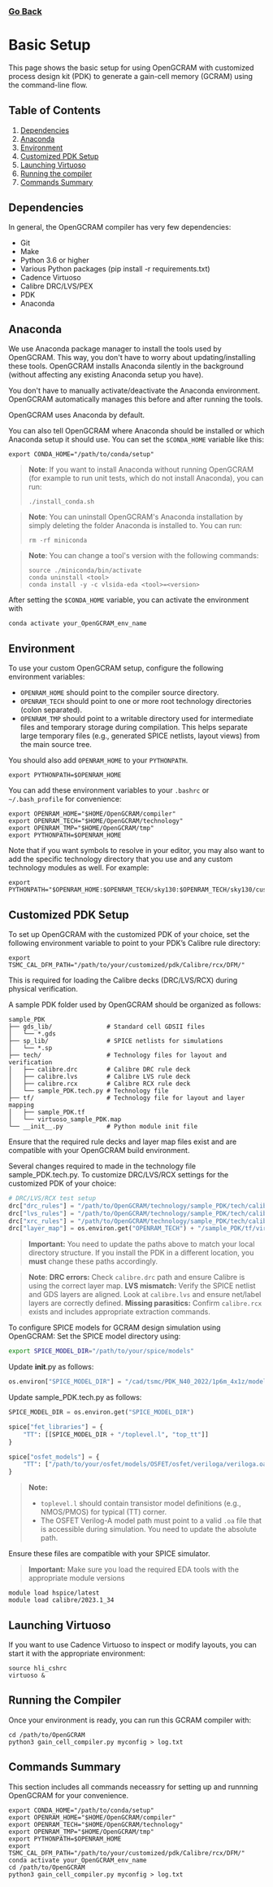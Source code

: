 ### [Go Back](./index.md#table-of-contents)

# Basic Setup
This page shows the basic setup for using OpenGCRAM with customized process design kit (PDK) to generate a gain-cell memory (GCRAM) using the command-line flow.


## Table of Contents
1. [Dependencies](#dependencies)
1. [Anaconda](#anaconda)
1. [Environment](#environment)
1. [Customized PDK Setup](#customized-pdk-setup)
1. [Launching Virtuoso](#launching-virtuoso)
1. [Running the compiler](#running-the-compiler)
1. [Commands Summary](#commands-summary)


## Dependencies
In general, the OpenGCRAM compiler has very few dependencies:
+ Git
+ Make
+ Python 3.6 or higher
+ Various Python packages (pip install -r requirements.txt)
+ Cadence Virtuoso
+ Calibre DRC/LVS/PEX
+ PDK
+ Anaconda



## Anaconda
We use Anaconda package manager to install the tools used by OpenGCRAM. This way,
you don't have to worry about updating/installing these tools. OpenGCRAM installs
Anaconda silently in the background (without affecting any existing Anaconda
setup you have).

You don't have to manually activate/deactivate the Anaconda environment. OpenGCRAM
automatically manages this before and after running the tools.

OpenGCRAM uses Anaconda by default.

You can also tell OpenGCRAM where Anaconda should be installed or which Anaconda
setup it should use. You can set the `$CONDA_HOME` variable like this:
```
export CONDA_HOME="/path/to/conda/setup"
```

> **Note**: If you want to install Anaconda without running OpenGCRAM (for example
> to run unit tests, which do not install Anaconda), you can run:
> ```
> ./install_conda.sh
> ```

> **Note**: You can uninstall OpenGCRAM's Anaconda installation by simply deleting
> the folder Anaconda is installed to. You can run:
> ```
> rm -rf miniconda
> ```

> **Note**: You can change a tool's version with the following commands:
> ```
> source ./miniconda/bin/activate
> conda uninstall <tool>
> conda install -y -c vlsida-eda <tool>=<version>
> ```

After setting the `$CONDA_HOME` variable, you can activate the environment with 
```
conda activate your_OpenGCRAM_env_name
```

## Environment

To use your custom OpenGCRAM setup, configure the following environment variables:
+ `OPENRAM_HOME` should point to the compiler source directory.
+ `OPENRAM_TECH` should point to one or more root technology directories (colon
  separated).
+ `OPENRAM_TMP` should point to a writable directory used for intermediate files and temporary storage during compilation. This helps separate large temporary files (e.g., generated SPICE netlists, layout views) from the main source tree.

You should also add `OPENRAM_HOME` to your
`PYTHONPATH`.
```
export PYTHONPATH=$OPENRAM_HOME
```

You can add these environment variables to your `.bashrc` or `~/.bash_profile` for convenience:
```
export OPENRAM_HOME="$HOME/OpenGCRAM/compiler"
export OPENRAM_TECH="$HOME/OpenGCRAM/technology"
export OPENRAM_TMP="$HOME/OpenGCRAM/tmp"
export PYTHONPATH=$OPENRAM_HOME
```

Note that if you want symbols to resolve in your editor, you may also want to
add the specific technology directory that you use and any custom technology
modules as well. For example:
```
export PYTHONPATH="$OPENRAM_HOME:$OPENRAM_TECH/sky130:$OPENRAM_TECH/sky130/custom"
```

## Customized PDK Setup
To set up OpenGCRAM with the customized PDK of your choice, set the following environment variable to point to your PDK’s Calibre rule directory:
```
export TSMC_CAL_DFM_PATH="/path/to/your/customized/pdk/Calibre/rcx/DFM/"
```
This is required for loading the Calibre decks (DRC/LVS/RCX) during physical verification.

A sample PDK folder used by OpenGCRAM should be organized as follows:

```
sample_PDK
├── gds_lib/               # Standard cell GDSII files
│   └── *.gds
├── sp_lib/                # SPICE netlists for simulations
│   └── *.sp
├── tech/                  # Technology files for layout and verification
│   ├── calibre.drc        # Calibre DRC rule deck
│   ├── calibre.lvs        # Calibre LVS rule deck
│   ├── calibre.rcx        # Calibre RCX rule deck
│   └── sample_PDK.tech.py # Technology file
├── tf/                    # Technology file for layout and layer mapping
│   ├── sample_PDK.tf
│   └── virtuoso_sample_PDK.map
└── __init__.py            # Python module init file
```
Ensure that the required rule decks and layer map files exist and are compatible with your OpenGCRAM build environment.

Several changes required to made in the technology file sample_PDK.tech.py. 
To customize DRC/LVS/RCX settings for the customized PDK of your choice:
```python
# DRC/LVS/RCX test setup
drc["drc_rules"] = "/path/to/OpenGCRAM/technology/sample_PDK/tech/calibre.drc"
drc["lvs_rules"] = "/path/to/OpenGCRAM/technology/sample_PDK/tech/calibre.lvs"
drc["xrc_rules"] = "/path/to/OpenGCRAM/technology/sample_PDK/tech/calibre.rcx"
drc["layer_map"] = os.environ.get("OPENRAM_TECH") + "/sample_PDK/tf/virtuoso_sample_PDK.map"
```
> **Important:** You need to update the paths above to match your local directory structure. If you install the PDK in a different location, you **must** change these paths accordingly.

> **Note**: **DRC errors:** Check `calibre.drc` path and ensure Calibre is using the correct layer map.
> **LVS mismatch:** Verify the SPICE netlist and GDS layers are aligned. Look at `calibre.lvs` and ensure net/label layers are correctly defined.
> **Missing parasitics:** Confirm `calibre.rcx` exists and includes appropriate extraction commands.

To configure SPICE models for GCRAM design simulation using OpenGCRAM:
Set the SPICE model directory using:

```bash
export SPICE_MODEL_DIR="/path/to/your/spice/models"
```

Update __init__.py as follows:
```python
os.environ["SPICE_MODEL_DIR"] = "/cad/tsmc/PDK_N40_2022/1p6m_4x1z/models/hspice"
```

Update sample_PDK.tech.py as follows:

```python
SPICE_MODEL_DIR = os.environ.get("SPICE_MODEL_DIR")

spice["fet_libraries"] = {
    "TT": [[SPICE_MODEL_DIR + "/toplevel.l", "top_tt"]]
}

spice["osfet_models"] = {
    "TT": ["/path/to/your/osfet/models/OSFET/osfet/veriloga/veriloga.oa"]
}
```

> **Note:** 
> - `toplevel.l` should contain transistor model definitions (e.g., NMOS/PMOS) for typical (TT) corner.
> - The OSFET Verilog-A model path must point to a valid `.oa` file that is accessible during simulation. You need to update the absolute path.

Ensure these files are compatible with your SPICE simulator. 

> **Important:** Make sure you load the required EDA tools with the appropriate module versions
```
module load hspice/latest
module load calibre/2023.1_34
```

## Launching Virtuoso
If you want to use Cadence Virtuoso to inspect or modify layouts, you can start it with the appropriate environment:
```
source hli_cshrc
virtuoso &

```

## Running the Compiler
Once your environment is ready, you can run this GCRAM compiler with:
```
cd /path/to/OpenGCRAM
python3 gain_cell_compiler.py myconfig > log.txt
```

## Commands Summary
This section includes all commands neceassry for setting up and runnning OpenGCRAM for your convenience. 
```
export CONDA_HOME="/path/to/conda/setup"
export OPENRAM_HOME="$HOME/OpenGCRAM/compiler"
export OPENRAM_TECH="$HOME/OpenGCRAM/technology"
export OPENRAM_TMP="$HOME/OpenGCRAM/tmp"
export PYTHONPATH=$OPENRAM_HOME
export TSMC_CAL_DFM_PATH="/path/to/your/customized/pdk/Calibre/rcx/DFM/"
conda activate your_OpenGCRAM_env_name
cd /path/to/OpenGCRAM
python3 gain_cell_compiler.py myconfig > log.txt
```